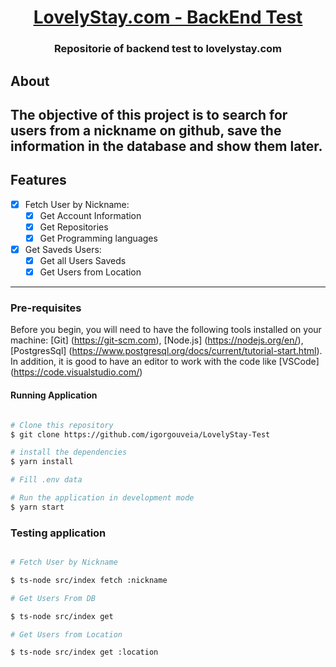 
<h1 align="center">
     <a href="#"> LovelyStay.com - BackEnd Test </a>
</h1>

<h3 align="center">
    Repositorie of backend test to lovelystay.com
</h3>

## About

The objective of this project is to search for users from a nickname on github, save the information in the database and show them later.
---

## Features

- [x] Fetch User by Nickname:
   - [x] Get Account Information
   - [x] Get Repositories
   - [x] Get Programming languages

- [x] Get Saveds Users:
   - [x] Get all Users Saveds
   - [x] Get Users from Location

---

### Pre-requisites

Before you begin, you will need to have the following tools installed on your machine:
[Git] (https://git-scm.com), [Node.js] (https://nodejs.org/en/), [PostgresSql] (https://www.postgresql.org/docs/current/tutorial-start.html).
In addition, it is good to have an editor to work with the code like [VSCode] (https://code.visualstudio.com/)

#### Running Application

```bash

# Clone this repository
$ git clone https://github.com/igorgouveia/LovelyStay-Test

# install the dependencies
$ yarn install

# Fill .env data

# Run the application in development mode
$ yarn start

```
### Testing application

```bash

# Fetch User by Nickname

$ ts-node src/index fetch :nickname

# Get Users From DB 

$ ts-node src/index get

# Get Users from Location

$ ts-node src/index get :location

```
